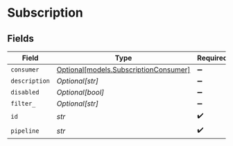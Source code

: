 # Subscription


## Fields

| Field                                                                      | Type                                                                       | Required                                                                   | Description                                                                |
| -------------------------------------------------------------------------- | -------------------------------------------------------------------------- | -------------------------------------------------------------------------- | -------------------------------------------------------------------------- |
| `consumer`                                                                 | [Optional[models.SubscriptionConsumer]](../models/subscriptionconsumer.md) | :heavy_minus_sign:                                                         | N/A                                                                        |
| `description`                                                              | *Optional[str]*                                                            | :heavy_minus_sign:                                                         | N/A                                                                        |
| `disabled`                                                                 | *Optional[bool]*                                                           | :heavy_minus_sign:                                                         | N/A                                                                        |
| `filter_`                                                                  | *Optional[str]*                                                            | :heavy_minus_sign:                                                         | N/A                                                                        |
| `id`                                                                       | *str*                                                                      | :heavy_check_mark:                                                         | N/A                                                                        |
| `pipeline`                                                                 | *str*                                                                      | :heavy_check_mark:                                                         | N/A                                                                        |
